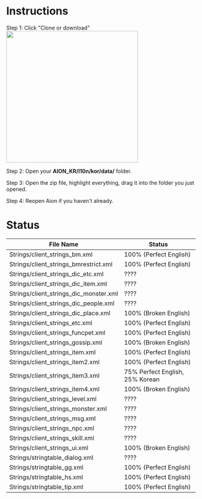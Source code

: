 # Instructions

Step 1: Click "Clone or download"  
<img src="https://i.imgur.com/uDKzibG.png" width="350"/>

Step 2: Open your **AION_KR/l10n/kor/data/** folder.  

Step 3: Open the zip file, highlight everything, drag it into the folder you just opened.  

Step 4: Reopen Aion if you haven't already.  

# Status 

File Name | Status
-------------------------- | --------------------------  
Strings/client_strings_bm.xml | 100% (Perfect English)  
Strings/client_strings_bmrestrict.xml | 100% (Perfect English)  
Strings/client_strings_dic_etc.xml | ????  
Strings/client_strings_dic_item.xml | ????  
Strings/client_strings_dic_monster.xml | ????  
Strings/client_strings_dic_people.xml | ????  
Strings/client_strings_dic_place.xml | 100% (Broken English)  
Strings/client_strings_etc.xml | 100% (Perfect English)  
Strings/client_strings_funcpet.xml | 100% (Perfect English)  
Strings/client_strings_gossip.xml | 100% (Broken English)  
Strings/client_strings_item.xml | 100% (Perfect English)  
Strings/client_strings_item2.xml | 100% (Perfect English) 
Strings/client_strings_item3.xml | 75% Perfect English, 25% Korean  
Strings/client_strings_item4.xml | 100% (Broken English)  
Strings/client_strings_level.xml | ????  
Strings/client_strings_monster.xml | ????  
Strings/client_strings_msg.xml | ????  
Strings/client_strings_npc.xml | ????  
Strings/client_strings_skill.xml | ????  
Strings/client_strings_ui.xml | 100% (Broken English)  
Strings/stringtable_dialog.xml | ????  
Strings/stringtable_gg.xml | 100% (Perfect English)  
Strings/stringtable_hs.xml | 100% (Perfect English)  
Strings/stringtable_tip.xml | 100% (Perfect English)  
